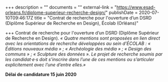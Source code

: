 +++
description = ""
documents = ""
external-link = "https://www.esad-orleans.fr/diplome-superieur-recherche-design/"
publishDate = 2020-07-10T09:46:17Z
title = "Contrat de recherche pour l'ouverture d’un DSRD (Diplôme Supérieur de Recherche en Design), Écolab (Orléans)"

+++
Contrat de recherche pour l'ouverture d’un DSRD (Diplôme Supérieur de Recherche en Design). _« Quatre mentions sont proposées en lien direct avec les orientations de recherche développées au sein d’ÉCOLAB : « Éditions nouveaux média » ; « Archéologie des média » ; « Design des communs » ; « Sculpture des données ». Le projet de recherche soumis par les candidat·e·s doit s’inscrire dans l’une de ces mentions ou s’articuler explicitement avec l’une d’entre elles.»_ 

  
**Délai de candidature 15 juin 2020**